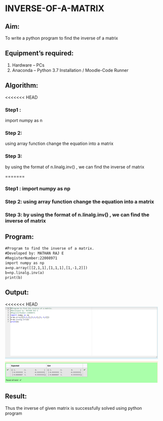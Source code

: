 # INVERSE-OF-A-MATRIX
## Aim:
To write a python program to find the inverse of a matrix
## Equipment’s required:
1. 	Hardware – PCs
2. 	Anaconda – Python 3.7 Installation / Moodle-Code Runner
## Algorithm:
<<<<<<< HEAD
### Step1 : 
import numpy as n
### Step 2:
using array function change the equation into a matrix 
### Step 3: 
by using the format of n.linalg.inv() , we can find the inverse of matrix

=======
### Step1 : import numpy as np
### Step 2: using array function change the equation into a matrix
### Step 3: by using the format of n.linalg.inv() , we can find the inverse of matrix

## Program:
```
#Program to find the inverse of a matrix.
#Developed by: MATHAN RAJ E
#RegisterNumber:22008971
import numpy as np
a=np.array([[2,1,1],[1,1,1],[1,-1,2]])
b=np.linalg.inv(a)
print(b)
```
## Output:
<<<<<<< HEAD
![output](./invoutput.png)

## Result:
Thus the inverse of given matrix is successfully solved using python program

